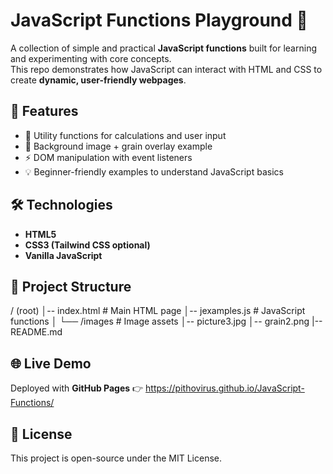 # JavaScript Functions Playground 🎯

A collection of simple and practical **JavaScript functions** built for learning and experimenting with core concepts.  
This repo demonstrates how JavaScript can interact with HTML and CSS to create **dynamic, user-friendly webpages**.

## 🚀 Features
- 📌 Utility functions for calculations and user input
- 🎨 Background image + grain overlay example
- ⚡ DOM manipulation with event listeners
- 💡 Beginner-friendly examples to understand JavaScript basics

## 🛠️ Technologies
- **HTML5**
- **CSS3 (Tailwind CSS optional)**
- **Vanilla JavaScript**

## 📂 Project Structure
/ (root)
│-- index.html # Main HTML page
│-- jexamples.js # JavaScript functions
│
└── /images # Image assets
│-- picture3.jpg
│-- grain2.png
|-- README.md

## 🌐 Live Demo
Deployed with **GitHub Pages** 👉 https://pithovirus.github.io/JavaScript-Functions/

## 📜 License
This project is open-source under the MIT License.
